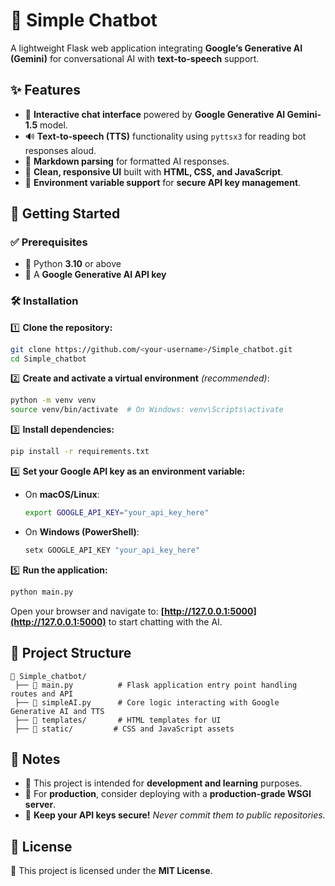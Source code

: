 # 🚀 **Simple Chatbot**  

A lightweight Flask web application integrating **Google’s Generative AI (Gemini)** for conversational AI with **text-to-speech** support.  

## ✨ **Features**  

- 💬 **Interactive chat interface** powered by **Google Generative AI Gemini-1.5** model.  
- 🔊 **Text-to-speech (TTS)** functionality using `pyttsx3` for reading bot responses aloud.  
- 📝 **Markdown parsing** for formatted AI responses.  
- 🎨 **Clean, responsive UI** built with **HTML, CSS, and JavaScript**.  
- 🔐 **Environment variable support** for **secure API key management**.  


## 🚀 **Getting Started**  


### ✅ **Prerequisites**  

- 🐍 Python **3.10** or above  
- 🔑 A **Google Generative AI API key**  


### 🛠 **Installation**  

1️⃣ **Clone the repository:**  

   ```bash
   git clone https://github.com/<your-username>/Simple_chatbot.git
   cd Simple_chatbot
   ```  

2️⃣ **Create and activate a virtual environment** _(recommended)_:  

   ```bash
   python -m venv venv
   source venv/bin/activate  # On Windows: venv\Scripts\activate
   ```  

3️⃣ **Install dependencies:**  

   ```bash
   pip install -r requirements.txt
   ```  

4️⃣ **Set your Google API key as an environment variable:**  

   - On **macOS/Linux**:  

     ```bash
     export GOOGLE_API_KEY="your_api_key_here"
     ```  

   - On **Windows (PowerShell)**:  

     ```powershell
     setx GOOGLE_API_KEY "your_api_key_here"
     ```  

5️⃣ **Run the application:**  

   ```bash
   python main.py
   ```  

   Open your browser and navigate to: **[http://127.0.0.1:5000](http://127.0.0.1:5000)** to start chatting with the AI.  

## 📂 **Project Structure**  

```
📁 Simple_chatbot/
 ├── 📝 main.py          # Flask application entry point handling routes and API
 ├── 🧠 simpleAI.py      # Core logic interacting with Google Generative AI and TTS
 ├── 📂 templates/       # HTML templates for UI
 ├── 🎨 static/         # CSS and JavaScript assets
```

## 📌 **Notes**  

- 🔧 This project is intended for **development and learning** purposes.  
- 🚀 For **production**, consider deploying with a **production-grade WSGI server**.  
- 🔑 **Keep your API keys secure!** _Never commit them to public repositories._  

## 📜 **License**  

📝 This project is licensed under the **MIT License**.  

